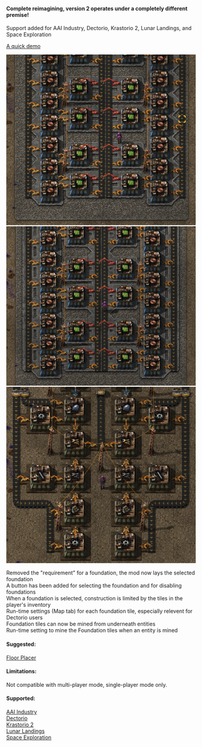#### Complete reimagining, version 2 operates under a completely different premise!  
Support added for AAI Industry, Dectorio, Krastorio 2, Lunar Landings, and Space Exploration  

[A quick demo](https://drive.google.com/file/d/1o4HD90M7-e2r7auqeI3zcnIm5Rq9RNND/view?usp=sharing)  

![pic 1](/pic1.png)  
![pic 2](/pic2.png)  
![pic 3](/pic3.png)  

Removed the "requirement" for a foundation, the mod now lays the selected foundation  
A button has been added for selecting the foundation and for disabling foundations  
When a foundation is selected, construction is limited by the tiles in the player's inventory  
Run-time settings (Map tab) for each foundation tile, especially relevent for Dectorio users  
Foundation tiles can now be mined from underneath entities  
Run-time setting to mine the Foundation tiles when an entity is mined

#### Suggested:  
[Floor Placer](https://mods.factorio.com/mod/floor-placer/metrics)  

#### Limitations:  
Not compatible with multi-player mode, single-player mode only.  

#### Supported:
[AAI Industry](https://mods.factorio.com/mod/aai-industry)  
[Dectorio](https://mods.factorio.com/mod/Dectorio)  
[Krastorio 2](https://mods.factorio.com/mod/Krastorio2)  
[Lunar Landings](https://mods.factorio.com/mod/LunarLandings)  
[Space Exploration](https://mods.factorio.com/mod/space-exploration)  
